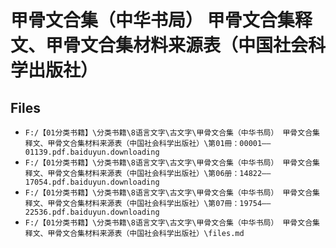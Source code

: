 # 甲骨文合集（中华书局） 甲骨文合集释文、甲骨文合集材料来源表（中国社会科学出版社）

## Files

- `F:/【01分类书籍】\分类书籍\8语言文字\古文字\甲骨文合集（中华书局） 甲骨文合集释文、甲骨文合集材料来源表（中国社会科学出版社）\第01冊：00001——01139.pdf.baiduyun.downloading`
- `F:/【01分类书籍】\分类书籍\8语言文字\古文字\甲骨文合集（中华书局） 甲骨文合集释文、甲骨文合集材料来源表（中国社会科学出版社）\第06册：14822——17054.pdf.baiduyun.downloading`
- `F:/【01分类书籍】\分类书籍\8语言文字\古文字\甲骨文合集（中华书局） 甲骨文合集释文、甲骨文合集材料来源表（中国社会科学出版社）\第07冊：19754——22536.pdf.baiduyun.downloading`
- `F:/【01分类书籍】\分类书籍\8语言文字\古文字\甲骨文合集（中华书局） 甲骨文合集释文、甲骨文合集材料来源表（中国社会科学出版社）\files.md`
